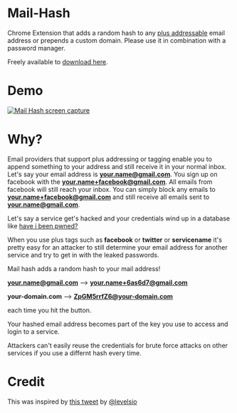 # Mail-Hash

Chrome Extension that adds a random hash to any [plus addressable](https://www.fastmail.com/help/receive/addressing.html) email address or prepends a custom domain.
Please use it in combination with a password manager.

Freely available to [download here](https://chrome.google.com/webstore/detail/njjpbfibgmkogjbfkafflpodelhchfaf).

# Demo

[![Mail Hash screen capture](https://img.youtube.com/vi/pZFtJFBof9w/maxresdefault.jpg)](https://www.youtube.com/watch?v=pZFtJFBof9w)

# Why?

Email providers that support plus addressing or tagging enable you to append something to your address and still receive it in your normal inbox.
Let's say your email address is **your.name@gmail.com**. You sign up on facebook with the **your.name+facebook@gmail.com**.
All emails from facebook will still reach your inbox. You can simply block any emails to **your.name+facebook@gmail.com** and still receive all emails sent to **your.name@gmail.com**.

Let's say a service get's hacked and your credentials wind up in a database like [have i been pwned?](https://haveibeenpwned.com/)

When you use plus tags such as **facebook** or **twitter** or **servicename** it's pretty easy for an attacker to still determine your email address for another service and try to get in with the leaked passwords.

Mail hash adds a random hash to your mail address!

**your.name@gmail.com** --> **your.name+6as6d7@gmail.com**

**your-domain.com** --> **ZpGM5rrfZ6@your-domain.com**

each time you hit the button.

Your hashed email address becomes part of the key you use to access and login to a service.

Attackers can't easily reuse the credentials for brute force attacks on other services if you use a differnt hash every time.

# Credit

This was inspired by [this tweet](https://twitter.com/levelsio/status/1085785937601212417) by [@levelsio](https://twitter.com/levelsio)
